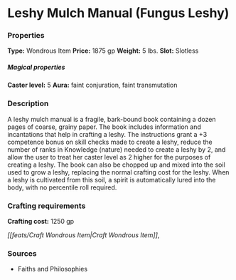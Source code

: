 ﻿---
Title: "Leshy Mulch Manual (Fungus Leshy)"
Type: "Wondrous Item"
Price: "1875 gp"
Weight: "5 lbs."
Slot: "Slotless"
Caster level: "5"
Aura: "faint conjuration, faint transmutation"
Description: |
  "A _leshy mulch manual_ is a fragile, bark-bound book containing a dozen pages of coarse, grainy paper. The book includes information and incantations that help in crafting a leshy. The instructions grant a +3 competence bonus on skill checks made to create a leshy, reduce the number of ranks in Knowledge (nature) needed to create a leshy by 2, and allow the user to treat her caster level as 2 higher for the purposes of creating a leshy. The book can also be chopped up and mixed into the soil used to grow a leshy, replacing the normal crafting cost for the leshy. When a leshy is cultivated from this soil, a spirit is automatically lured into the body, with no percentile roll required."
Crafting cost: "1250 gp"
Sources: "['Faiths and Philosophies']"
---

# Leshy Mulch Manual (Fungus Leshy)

### Properties

**Type:** Wondrous Item **Price:** 1875 gp **Weight:** 5 lbs. **Slot:** Slotless

##### Magical properties

**Caster level:** 5 **Aura:** faint conjuration, faint transmutation

### Description

A leshy mulch manual is a fragile, bark-bound book containing a dozen pages of coarse, grainy paper. The book includes information and incantations that help in crafting a leshy. The instructions grant a +3 competence bonus on skill checks made to create a leshy, reduce the number of ranks in Knowledge (nature) needed to create a leshy by 2, and allow the user to treat her caster level as 2 higher for the purposes of creating a leshy. The book can also be chopped up and mixed into the soil used to grow a leshy, replacing the normal crafting cost for the leshy. When a leshy is cultivated from this soil, a spirit is automatically lured into the body, with no percentile roll required.

### Crafting requirements

**Crafting cost:** 1250 gp

_[[feats/Craft Wondrous Item|Craft Wondrous Item]]_,

### Sources

* Faiths and Philosophies